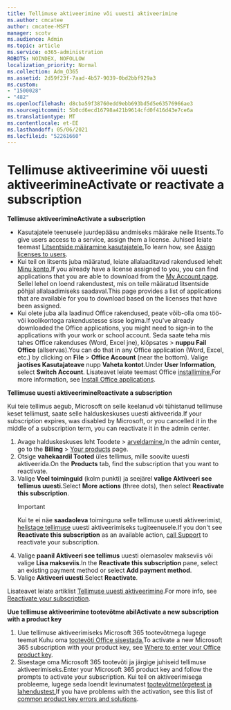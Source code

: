 ```yaml
---
title: Tellimuse aktiveerimine või uuesti aktiveerimine
ms.author: cmcatee
author: cmcatee-MSFT
manager: scotv
ms.audience: Admin
ms.topic: article
ms.service: o365-administration
ROBOTS: NOINDEX, NOFOLLOW
localization_priority: Normal
ms.collection: Adm_O365
ms.assetid: 2d59f23f-7aad-4b57-9039-0bd2bbf929a3
ms.custom:
- "1500028"
- "482"
ms.openlocfilehash: d8cba59f38760edd9ebb693bd5d5e63576966ae3
ms.sourcegitcommit: 5b0cd6ecd16798a421b9614cfd0f416d43e7ce6a
ms.translationtype: MT
ms.contentlocale: et-EE
ms.lasthandoff: 05/06/2021
ms.locfileid: "52261660"
---
```

# <a name="activate-or-reactivate-a-subscription"></a><span data-ttu-id="3afe5-102">Tellimuse aktiveerimine või uuesti aktiveerimine</span><span class="sxs-lookup"><span data-stu-id="3afe5-102">Activate or reactivate a subscription</span></span>

<span data-ttu-id="3afe5-103">**Tellimuse aktiveerimine**</span><span class="sxs-lookup"><span data-stu-id="3afe5-103">**Activate a subscription**</span></span>

- <span data-ttu-id="3afe5-104">Kasutajatele teenusele juurdepääsu andmiseks määrake neile litsents.</span><span class="sxs-lookup"><span data-stu-id="3afe5-104">To give users access to a service, assign them a license.</span></span> <span data-ttu-id="3afe5-105">Juhised leiate teemast [Litsentside määramine kasutajatele.](https://docs.microsoft.com/microsoft-365/admin/manage/assign-licenses-to-users)</span><span class="sxs-lookup"><span data-stu-id="3afe5-105">To learn how, see [Assign licenses to users](https://docs.microsoft.com/microsoft-365/admin/manage/assign-licenses-to-users).</span></span>
- <span data-ttu-id="3afe5-106">Kui teil on litsents juba määratud, leiate allalaaditavad rakendused lehelt [Minu konto.](https://portal.office.com/account/#installs)</span><span class="sxs-lookup"><span data-stu-id="3afe5-106">If you already have a license assigned to you, you can find applications that you are able to download from the [My Account page](https://portal.office.com/account/#installs).</span></span> <span data-ttu-id="3afe5-107">Sellel lehel on loend rakendustest, mis on teile määratud litsentside põhjal allalaadimiseks saadaval.</span><span class="sxs-lookup"><span data-stu-id="3afe5-107">This page provides a list of applications that are available for you to download based on the licenses that have been assigned.</span></span>
- <span data-ttu-id="3afe5-108">Kui olete juba alla laadinud Office rakendused, peate võib-olla oma töö- või koolikontoga rakendustesse sisse logima.</span><span class="sxs-lookup"><span data-stu-id="3afe5-108">If you've already downloaded the Office applications, you might need to sign-in to the applications with your work or school account.</span></span> <span data-ttu-id="3afe5-109">Seda saate teha mis tahes Office rakenduses (Word, Excel jne), klõpsates   >  **nuppu Fail Office** (allservas).</span><span class="sxs-lookup"><span data-stu-id="3afe5-109">You can do that in any Office application (Word, Excel, etc.) by clicking on **File** > **Office Account** (near the bottom).</span></span> <span data-ttu-id="3afe5-110">Valige **jaotises Kasutajateave** nupp **Vaheta kontot**.</span><span class="sxs-lookup"><span data-stu-id="3afe5-110">Under **User Information**, select **Switch Account**.</span></span> <span data-ttu-id="3afe5-111">Lisateavet leiate teemast Office [installimine.](https://docs.microsoft.com/microsoft-365/admin/setup/install-applications)</span><span class="sxs-lookup"><span data-stu-id="3afe5-111">For more information, see [Install Office applications](https://docs.microsoft.com/microsoft-365/admin/setup/install-applications).</span></span>

<span data-ttu-id="3afe5-112">**Tellimuse uuesti aktiveerimine**</span><span class="sxs-lookup"><span data-stu-id="3afe5-112">**Reactivate a subscription**</span></span>

<span data-ttu-id="3afe5-113">Kui teie tellimus aegub, Microsoft on selle keelanud või tühistanud tellimuse keset tellimust, saate selle halduskeskuses uuesti aktiveerida.</span><span class="sxs-lookup"><span data-stu-id="3afe5-113">If your subscription expires, was disabled by Microsoft, or you cancelled it in the middle of a subscription term, you can reactivate it in the admin center.</span></span>
  
1. <span data-ttu-id="3afe5-114">Avage halduskeskuses leht Toodete  >  [arveldamine.](https://go.microsoft.com/fwlink/p/?linkid=842054)</span><span class="sxs-lookup"><span data-stu-id="3afe5-114">In the admin center, go to the **Billing** > [Your products](https://go.microsoft.com/fwlink/p/?linkid=842054) page.</span></span>
2. <span data-ttu-id="3afe5-115">Otsige **vahekaardil Tooted** üles tellimus, mille soovite uuesti aktiveerida.</span><span class="sxs-lookup"><span data-stu-id="3afe5-115">On the **Products** tab, find the subscription that you want to reactivate.</span></span>
3. <span data-ttu-id="3afe5-116">Valige **Veel toiminguid** (kolm punkti) ja seejärel **valige Aktiveeri see tellimus uuesti.**</span><span class="sxs-lookup"><span data-stu-id="3afe5-116">Select **More actions** (three dots), then select **Reactivate this subscription**.</span></span>
    > [!IMPORTANT]
    > <span data-ttu-id="3afe5-117">Kui te ei näe **saadaoleva** toiminguna selle tellimuse uuesti aktiveerimist, [helistage tellimuse](/microsoft-365/admin/contact-support-for-business-products) uuesti aktiveerimiseks tugiteenusele.</span><span class="sxs-lookup"><span data-stu-id="3afe5-117">If you don't see **Reactivate this subscription** as an available action, [call Support](/microsoft-365/admin/contact-support-for-business-products) to reactivate your subscription.</span></span>
4. <span data-ttu-id="3afe5-118">Valige **paanil Aktiveeri see tellimus** uuesti olemasolev makseviis või valige **Lisa makseviis**.</span><span class="sxs-lookup"><span data-stu-id="3afe5-118">In the **Reactivate this subscription** pane, select an existing payment method or select **Add payment method**.</span></span>
5. <span data-ttu-id="3afe5-119">Valige **Aktiveeri uuesti**.</span><span class="sxs-lookup"><span data-stu-id="3afe5-119">Select **Reactivate**.</span></span>

<span data-ttu-id="3afe5-120">Lisateavet leiate artiklist [Tellimuse uuesti aktiveerimine](https://docs.microsoft.com/microsoft-365/commerce/subscriptions/reactivate-your-subscription).</span><span class="sxs-lookup"><span data-stu-id="3afe5-120">For more info, see [Reactivate your subscription](https://docs.microsoft.com/microsoft-365/commerce/subscriptions/reactivate-your-subscription).</span></span>

<span data-ttu-id="3afe5-121">**Uue tellimuse aktiveerimine tootevõtme abil**</span><span class="sxs-lookup"><span data-stu-id="3afe5-121">**Activate a new subscription with a product key**</span></span>

1. <span data-ttu-id="3afe5-122">Uue tellimuse aktiveerimiseks Microsoft 365 tootevõtmega lugege teemat Kuhu oma [tootevõti Office sisestada.](https://support.office.com/article/where-to-enter-your-office-product-key-0a82e5ae-739e-4b92-a6f4-2ec780c185db)</span><span class="sxs-lookup"><span data-stu-id="3afe5-122">To activate a new Microsoft 365 subscription with your product key, see [Where to enter your Office product key](https://support.office.com/article/where-to-enter-your-office-product-key-0a82e5ae-739e-4b92-a6f4-2ec780c185db).</span></span>
2. <span data-ttu-id="3afe5-123">Sisestage oma Microsoft 365 tootevõti ja järgige juhiseid tellimuse aktiveerimiseks.</span><span class="sxs-lookup"><span data-stu-id="3afe5-123">Enter your Microsoft 365 product key and follow the prompts to activate your subscription.</span></span> <span data-ttu-id="3afe5-124">Kui teil on aktiveerimisega probleeme, lugege seda loendit levinumatest [tootevõtmetõrgetest ja lahendustest.](https://docs.microsoft.com/microsoft-365/commerce/product-key-errors-and-solutions)</span><span class="sxs-lookup"><span data-stu-id="3afe5-124">If you have problems with the activation, see this list of [common product key errors and solutions](https://docs.microsoft.com/microsoft-365/commerce/product-key-errors-and-solutions).</span></span>